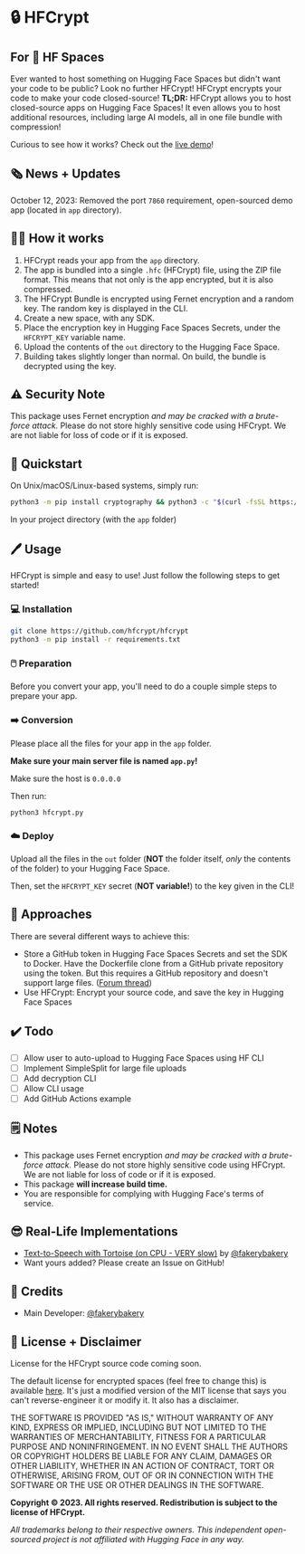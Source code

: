 # :lock: HFCrypt

## For :hugs: HF Spaces

Ever wanted to host something on Hugging Face Spaces but didn't want your code to be public? Look no further HFCrypt! HFCrypt encrypts your code to make your code closed-source! **TL;DR:** HFCrypt allows you to host closed-source apps on Hugging Face Spaces! It even allows you to host additional resources, including large AI models, all in one file bundle with compression!

Curious to see how it works? Check out the [live demo](https://huggingface.co/spaces/mrfakename/hfcrypt-demo)!

## :newspaper_roll: News + Updates

October 12, 2023: Removed the port `7860` requirement, open-sourced demo app (located in `app` directory).

## :teacher: How it works

1. HFCrypt reads your app from the `app` directory.
2. The app is bundled into a single `.hfc` (HFCrypt) file, using the ZIP file format. This means that not only is the app encrypted, but it is also compressed.
3. The HFCrypt Bundle is encrypted using Fernet encryption and a random key. The random key is displayed in the CLI.
4. Create a new space, with any SDK.
5. Place the encryption key in Hugging Face Spaces Secrets, under the `HFCRYPT_KEY` variable name.
6. Upload the contents of the `out` directory to the Hugging Face Space.
7. Building takes slightly longer than normal. On build, the bundle is decrypted using the key.

## :warning: Security Note

This package uses Fernet encryption *and may be cracked with a brute-force attack.* Please do not store highly sensitive code using HFCrypt. We are not liable for loss of code or if it is exposed.

## :rocket: Quickstart

On Unix/macOS/Linux-based systems, simply run:

```bash
python3 -m pip install cryptography && python3 -c "$(curl -fsSL https://raw.githubusercontent.com/hfcrypt/hfcrypt/main/hfcrypt.py)"
```

In your project directory (with the `app` folder)

## :pen: Usage

HFCrypt is simple and easy to use! Just follow the following steps to get started!

### :computer: Installation

```sh
git clone https://github.com/hfcrypt/hfcrypt
python3 -m pip install -r requirements.txt
```

### :computer_mouse: Preparation

Before you convert your app, you'll need to do a couple simple steps to prepare your app.

### :arrow_right: Conversion

Please place all the files for your app in the `app` folder.

**Make sure your main server file is named `app.py`!**

Make sure the host is `0.0.0.0`

Then run:

```
python3 hfcrypt.py
```

### :cloud: Deploy

Upload all the files in the `out` folder (**NOT** the folder itself, *only* the contents of the folder) to your Hugging Face Space.

Then, set the `HFCRYPT_KEY` secret (**NOT variable!**) to the key given in the CLI!

## :thought_balloon: Approaches

There are several different ways to achieve this:

* Store a GitHub token in Hugging Face Spaces Secrets and set the SDK to Docker. Have the Dockerfile clone from a GitHub private repository using the token. But this requires a GitHub repository and doesn't support large files. ([Forum thread](https://discuss.huggingface.co/t/share-app-url-without-sharing-the-files-and-version/26182))
* Use HFCrypt: Encrypt your source code, and save the key in Hugging Face Spaces

## :heavy_check_mark: Todo

* [ ] Allow user to auto-upload to Hugging Face Spaces using HF CLI
* [ ] Implement SimpleSplit for large file uploads
* [ ] Add decryption CLI
* [ ] Allow CLI usage
* [ ] Add GitHub Actions example

## :spiral_notepad: Notes

* This package uses Fernet encryption *and may be cracked with a brute-force attack.* Please do not store highly sensitive code using HFCrypt. We are not liable for loss of code or if it is exposed.
* This package **will increase build time.**
* You are responsible for complying with Hugging Face's terms of service.

## :sunglasses: Real-Life Implementations

* [Text-to-Speech with Tortoise (on CPU - VERY slow)](https://huggingface.co/spaces/mrfakename/hfcrypt-tts-saas) by [@fakerybakery](https://github.com/fakerybakery)
* Want yours added? Please create an Issue on GitHub!

## :memo: Credits

* Main Developer: [@fakerybakery](https://github.com/fakerybakery)

## :scroll: License + Disclaimer

License for the HFCrypt source code coming soon.

The default license for encrypted spaces (feel free to change this) is available [here](HESC.md). It's just a modified version of the MIT license that says you can't reverse-engineer it or modify it. It also has a disclaimer.

THE SOFTWARE IS PROVIDED "AS IS," WITHOUT WARRANTY OF ANY KIND, EXPRESS OR IMPLIED, INCLUDING BUT NOT LIMITED TO THE WARRANTIES OF MERCHANTABILITY, FITNESS FOR A PARTICULAR PURPOSE AND NONINFRINGEMENT. IN NO EVENT SHALL THE AUTHORS OR COPYRIGHT HOLDERS BE LIABLE FOR ANY CLAIM, DAMAGES OR OTHER LIABILITY, WHETHER IN AN ACTION OF CONTRACT, TORT OR OTHERWISE, ARISING FROM, OUT OF OR IN CONNECTION WITH THE SOFTWARE OR THE USE OR OTHER DEALINGS IN THE SOFTWARE.

**Copyright &copy; 2023. All rights reserved. Redistribution is subject to the license of HFCrypt.**

*All trademarks belong to their respective owners. This independent open-sourced project is not affiliated with Hugging Face in any way.*

